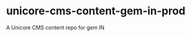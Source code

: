 unicore-cms-content-gem-in-prod
===============================

A Unicore CMS content repo for gem IN
